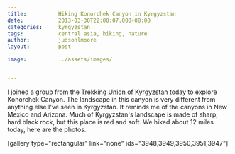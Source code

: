 ```yaml
---
title:			Hiking Konorchek Canyon in Kyrgyzstan
date:			2013-03-30T22:00:07.000+00:00
categories:		kyrgyzstan
tags:			central asia, hiking, nature
author:			judsonlmoore
layout:			post

image:			../assets/images/


---
```

I joined a group from the [Trekking Union of Kyrgyzstan](https://www.facebook.com/TUKKyrgyzstan/) today to explore Konorchek Canyon. The landscape in this canyon is very different from anything else I've seen in Kyrgyzstan. It reminds me of the canyons in New Mexico and Arizona. Much of Kyrgyzstan's landscape is made of sharp, hard black rock, but this place is red and soft. We hiked about 12 miles today, here are the photos.

[gallery type="rectangular" link="none" ids="3948,3949,3950,3951,3947"]
